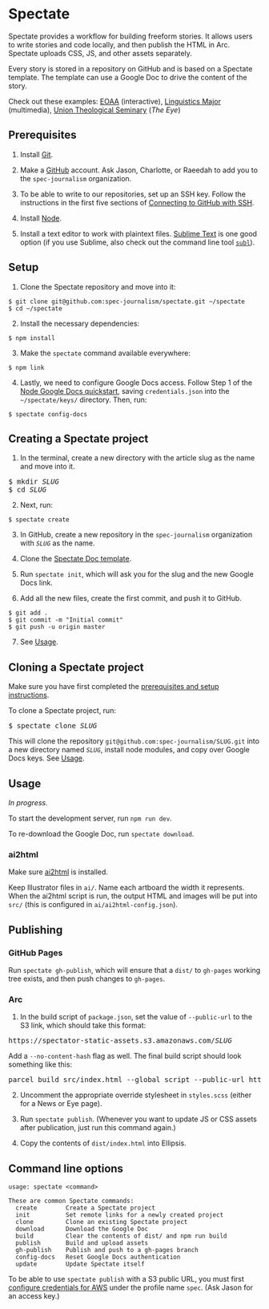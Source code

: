 # Spectate

Spectate provides a workflow for building freeform stories. It allows users to write stories and code locally, and then publish the HTML in Arc. Spectate uploads CSS, JS, and other assets separately.

Every story is stored in a repository on GitHub and is based on a Spectate template. The template can use a Google Doc to drive the content of the story.

Check out these examples: [EOAA](https://www.columbiaspectator.com/eye-lead/2019/11/15/students-and-faculty-say-gender-based-harassment-and-discrimination-at-columbia-is-systemic-why-are-they-turning-away-from-the-system-built-to-address-it/) (interactive), [Linguistics Major](https://github.com/spec-journalism/linguistics-major) (multimedia), [Union Theological Seminary](https://github.com/spec-journalism/uts) (_The Eye_)

## Prerequisites

1. Install [Git](https://git-scm.com/book/en/v2/Getting-Started-Installing-Git).

2. Make a [GitHub](https://github.com) account. Ask Jason, Charlotte, or Raeedah to add you to the `spec-journalism` organization.

3. To be able to write to our repositories, set up an SSH key. Follow the instructions in the first five sections of [Connecting to GitHub with SSH](https://help.github.com/en/articles/connecting-to-github-with-ssh).

4. Install [Node](https://nodejs.org/en/).

5. Install a text editor to work with plaintext files. [Sublime Text](https://www.sublimetext.com) is one good option (if you use Sublime, also check out the command line tool [`subl`](https://www.sublimetext.com/docs/3/osx_command_line.html)).

## Setup

1. Clone the Spectate repository and move into it:
```
$ git clone git@github.com:spec-journalism/spectate.git ~/spectate
$ cd ~/spectate
```

2. Install the necessary dependencies:
```
$ npm install
```

3. Make the `spectate` command available everywhere:
```
$ npm link
```

4. Lastly, we need to configure Google Docs access. Follow Step 1 of the [Node Google Docs quickstart](https://developers.google.com/docs/api/quickstart/nodejs), saving `credentials.json` into the `~/spectate/keys/` directory. Then, run:
```
$ spectate config-docs
```

## Creating a Spectate project

1. In the terminal, create a new directory with the article slug as the name and move into it.
<pre>
$ mkdir <var>SLUG</var>
$ cd <var>SLUG</var>
</pre>

2. Next, run:
```
$ spectate create
```

3. In GitHub, create a new repository in the `spec-journalism` organization with _`SLUG`_ as the name.

4. Clone the [Spectate Doc template](https://docs.google.com/document/d/1JV2fVhKWMo1MHIJqL3oq10mRSOrWPO_iRnRkmD92N5g/edit).

5. Run `spectate init`, which will ask you for the slug and the new Google Docs link.

6. Add all the new files, create the first commit, and push it to GitHub.
```
$ git add .
$ git commit -m "Initial commit"
$ git push -u origin master
```

7. See [Usage](#usage).

## Cloning a Spectate project

Make sure you have first completed the [prerequisites and setup instructions](#prerequisites).

To clone a Spectate project, run:
<pre>
$ spectate clone <var>SLUG</var>
</pre>
This will clone the repository `git@github.com:spec-journalism/SLUG.git` into a new directory named _`SLUG`_, install node modules, and copy over Google Docs keys. See [Usage](#usage).

## Usage

_In progress._

To start the development server, run `npm run dev`.

To re-download the Google Doc, run `spectate download`.

### ai2html

Make sure [ai2html](http://ai2html.org/) is installed.

Keep Illustrator files in `ai/`. Name each artboard the width it represents. When the ai2html script is run, the output HTML and images will be put into `src/` (this is configured in `ai/ai2html-config.json`).

## Publishing

### GitHub Pages

Run `spectate gh-publish`, which will ensure that a `dist/` to `gh-pages` working tree exists, and then push changes to `gh-pages`.

### Arc

1. In the build script of `package.json`, set the value of `--public-url` to the S3 link, which should take this format:
<pre>
https://spectator-static-assets.s3.amazonaws.com/<var>SLUG</var>
</pre>
Add a `--no-content-hash` flag as well. The final build script should look something like this:
<pre>
parcel build src/index.html --global script --public-url https://spectator-static-assets.s3.amazonaws.com/<var>SLUG</var> --no-content-hash
</pre>

2. Uncomment the appropriate override stylesheet in `styles.scss` (either for a News or Eye page).

3. Run `spectate publish`. (Whenever you want to update JS or CSS assets after publication, just run this command again.)

4. Copy the contents of `dist/index.html` into Ellipsis.

## Command line options

```
usage: spectate <command>

These are common Spectate commands:
  create        Create a Spectate project
  init          Set remote links for a newly created project
  clone         Clone an existing Spectate project
  download      Download the Google Doc
  build         Clear the contents of dist/ and npm run build
  publish       Build and upload assets
  gh-publish    Publish and push to a gh-pages branch
  config-docs   Reset Google Docs authentication
  update        Update Spectate itself
```

To be able to use `spectate publish` with a S3 public URL, you must first [configure credentials for AWS](https://docs.aws.amazon.com/sdk-for-javascript/v2/developer-guide/loading-node-credentials-shared.html) under the profile name `spec`. (Ask Jason for an access key.)
